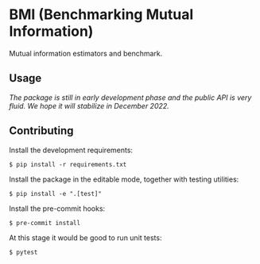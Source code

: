 # BMI (Benchmarking Mutual Information)
Mutual information estimators and benchmark.

## Usage

_The package is still in early development phase and the public API is very fluid. We hope it will stabilize in December 2022._


## Contributing

Install the development requirements:

    $ pip install -r requirements.txt

Install the package in the editable mode, together with testing utilities:

    $ pip install -e ".[test]"

Install the pre-commit hooks:

    $ pre-commit install

At this stage it would be good to run unit tests:

    $ pytest


